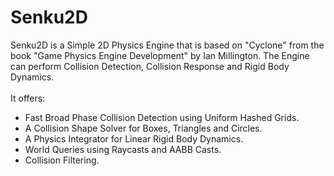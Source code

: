 # Senku2D
Senku2D is a Simple 2D Physics Engine that is based on "Cyclone" from the book 
"Game Physics Engine Development" by Ian Millington. The Engine can perform Collision Detection, Collision Response
and Rigid Body Dynamics. 
<br></br>It offers: 
- Fast Broad Phase Collision Detection using Uniform Hashed Grids.
- A Collision Shape Solver for Boxes, Triangles and Circles.
- A Physics Integrator for Linear Rigid Body Dynamics.
- World Queries using Raycasts and AABB Casts.
- Collision Filtering.
